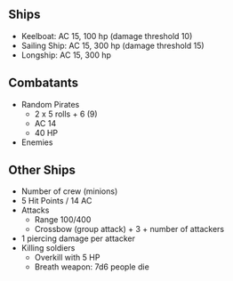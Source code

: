 
## Ships

* Keelboat: AC 15, 100 hp (damage threshold 10)
* Sailing Ship: AC 15, 300 hp (damage threshold 15)
* Longship: AC 15, 300 hp

## Combatants
* Random Pirates
	* 2 x 5 rolls + 6 (9)
	* AC 14
	* 40 HP
* Enemies

## Other Ships
* Number of crew (minions)
* 5 Hit Points / 14 AC
* Attacks
	* Range 100/400
	* Crossbow (group attack) + 3 + number of attackers
* 1 piercing damage per attacker
* Killing soldiers
	* Overkill with 5 HP
	* Breath weapon: 7d6 people die